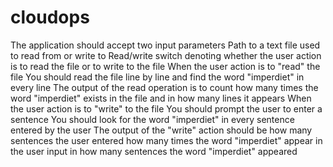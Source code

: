 # cloudops
The application should accept two input parameters
Path to a text file used to read from or write to
Read/write switch denoting whether the user action is to read the file or to write to the file
When the user action is to "read" the file
You should read the file line by line and find the word "imperdiet" in every line
The output of the read operation is to
count how many times the word "imperdiet" exists in the file
and in how many lines it appears
When the user action is to "write" to the file
You should prompt the user to enter a sentence
You should look for the word "imperdiet" in every sentence entered by the user
The output of the "write" action should be
how many sentences the user entered
how many times the word "imperdiet" appear in the user input
in how many sentences the word "imperdiet" appeared